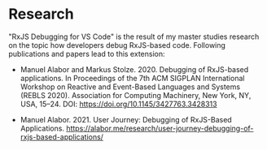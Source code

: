 # Research

"RxJS Debugging for VS Code" is the result of my master studies research on the topic how developers debug RxJS-based code. Following publications and papers lead to this extension:

- Manuel Alabor and Markus Stolze. 2020. Debugging of  RxJS-based applications. In Proceedings of the 7th ACM SIGPLAN          International Workshop on Reactive and Event-Based Languages and Systems (REBLS 2020). Association for Computing Machinery, New York, NY, USA, 15–24. DOI: https://doi.org/10.1145/3427763.3428313

- Manuel Alabor. 2021. User Journey: Debugging of RxJS-Based Applications. https://alabor.me/research/user-journey-debugging-of-rxjs-based-applications/

  